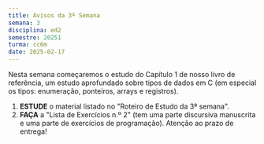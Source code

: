 ```yaml
---
title: Avisos da 3ª Semana
semana: 3
disciplina: ed2
semestre: 20251
turma: cc6m
date: 2025-02-17
---
```


Nesta semana começaremos o estudo do Capítulo 1 de nosso livro de
referência, um estudo aprofundado sobre tipos de dados em C (em especial os
tipos: enumeração, ponteiros, arrays e registros).

1. **ESTUDE** o material listado no "Roteiro de Estudo da 3ª semana".
1. **FAÇA** a "Lista de Exercícios n.º 2" (tem uma parte discursiva
   manuscrita e uma parte de exercícios de programação). Atenção ao
   prazo de entrega!

